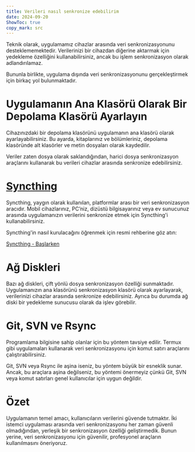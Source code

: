 ```yaml
---
title: Verileri nasıl senkronize edebilirim  
date: 2024-09-20  
ShowToc: true
copy_mark: src
---
```


Teknik olarak, uygulamamız cihazlar arasında veri senkronizasyonunu desteklememektedir. Verilerinizi bir cihazdan diğerine aktarmak için yedekleme özelliğini kullanabilirsiniz, ancak bu işlem senkronizasyon olarak adlandırılamaz.

Bununla birlikte, uygulama dışında veri senkronizasyonunu gerçekleştirmek için birkaç yol bulunmaktadır.

# Uygulamanın Ana Klasörü Olarak Bir Depolama Klasörü Ayarlayın

Cihazınızdaki bir depolama klasörünü uygulamanın ana klasörü olarak ayarlayabilirsiniz. Bu ayarda, kitaplarınız ve bölümleriniz, depolama klasöründe alt klasörler ve metin dosyaları olarak kaydedilir.

Veriler zaten dosya olarak saklandığından, harici dosya senkronizasyon araçlarını kullanarak bu verileri cihazlar arasında senkronize edebilirsiniz.

# [Syncthing](https://play.google.com/store/apps/details?id=com.nutomic.syncthingandroid)

Syncthing, yaygın olarak kullanılan, platformlar arası bir veri senkronizasyon aracıdır. Mobil cihazlarınız, PC’niz, dizüstü bilgisayarınız veya ev sunucunuz arasında uygulamanızın verilerini senkronize etmek için Syncthing'i kullanabilirsiniz.

Syncthing'in nasıl kurulacağını öğrenmek için resmi rehberine göz atın:

[Syncthing - Başlarken](https://docs.syncthing.net/intro/getting-started.html#getting-started)

# Ağ Diskleri

Bazı ağ diskleri, çift yönlü dosya senkronizasyon özelliği sunmaktadır. Uygulamanızın ana klasörünü senkronizasyon klasörü olarak ayarlayarak, verilerinizi cihazlar arasında senkronize edebilirsiniz. Ayrıca bu durumda ağ diski bir yedekleme sunucusu olarak da işlev görebilir.

# Git, SVN ve Rsync

Programlama bilgisine sahip olanlar için bu yöntem tavsiye edilir. Termux gibi uygulamaları kullanarak veri senkronizasyonu için komut satırı araçlarını çalıştırabilirsiniz.

Git, SVN veya Rsync ile aşina iseniz, bu yöntem büyük bir esneklik sunar. Ancak, bu araçlara aşina değilseniz, bu yöntemi önermeyiz çünkü Git, SVN veya komut satırları genel kullanıcılar için uygun değildir.

# Özet

Uygulamanın temel amacı, kullanıcıların verilerini güvende tutmaktır. İki istemci uygulaması arasında veri senkronizasyonu her zaman güvenli olmadığından, yerleşik bir senkronizasyon özelliği geliştirmedik. Bunun yerine, veri senkronizasyonu için güvenilir, profesyonel araçların kullanılmasını öneriyoruz.
